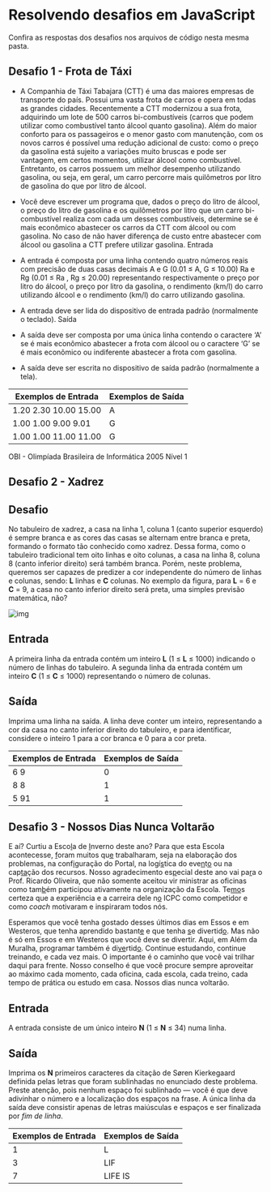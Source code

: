 # Resolvendo desafios em JavaScript



Confira as respostas dos desafios nos arquivos de código nesta mesma pasta.

## Desafio 1 - Frota de Táxi

 - A Companhia de Táxi Tabajara (CTT) é uma das maiores empresas de transporte do país. Possui uma vasta frota de carros e opera em todas as grandes cidades. Recentemente a CTT modernizou a sua frota, adquirindo um lote de 500 carros bi-combustíveis (carros que podem utilizar como combustível tanto álcool quanto gasolina). Além do maior conforto para os passageiros e o menor gasto com manutenção, com os novos carros é possível uma redução adicional de custo: como o preço da gasolina está sujeito a variações muito bruscas e pode ser vantagem, em certos momentos, utilizar álcool como combustível. Entretanto, os carros possuem um melhor desempenho utilizando gasolina, ou seja, em geral, um carro percorre mais quilômetros por litro de gasolina do que por litro de álcool.

 - Você deve escrever um programa que, dados o preço do litro de álcool, o preço do litro de gasolina e os quilômetros por litro que um carro bi-combustível realiza com cada um desses combustíveis, determine se é mais econômico abastecer os carros da CTT com álcool ou com gasolina. No caso de não haver diferença de custo entre abastecer com álcool ou gasolina a CTT prefere utilizar gasolina.
Entrada

 - A entrada é composta por uma linha contendo quatro números reais com precisão de duas casas decimais A e G (0.01 ≤ A, G ≤ 10.00) Ra e Rg (0.01 ≤ Ra , Rg ≤ 20.00) representando respectivamente o preço por litro do álcool, o preço por litro da gasolina, o rendimento (km/l) do carro utilizando álcool e o rendimento (km/l) do carro utilizando gasolina.

 - A entrada deve ser lida do dispositivo de entrada padrão (normalmente o teclado).
Saída

- A saída deve ser composta por uma única linha contendo o caractere ‘A’ se é mais econômico abastecer a frota com álcool ou o caractere ‘G’ se é mais econômico ou indiferente abastecer a frota com gasolina.

- A saída deve ser escrita no dispositivo de saída padrão (normalmente a tela).

| Exemplos de Entrada   | Exemplos de Saída |
| --------------------- | ----------------- |
| 1.20 2.30 10.00 15.00 | A                 |
| 1.00 1.00 9.00 9.01   | G                 |
| 1.00 1.00 11.00 11.00 | G                 |

 	

OBI - Olimpíada Brasileira de Informática 2005 Nível 1

## Desafio 2 - Xadrez

## Desafio

No tabuleiro de xadrez, a casa na linha 1, coluna 1 (canto superior  esquerdo) é sempre branca e as cores das casas se alternam entre branca e preta, formando o formato tão conhecido como xadrez. Dessa forma, como o tabuleiro tradicional tem oito linhas e oito colunas, a casa na linha  8, coluna 8 (canto inferior direito) será também branca. Porém, neste  problema, queremos ser capazes de predizer a cor independente do número  de linhas e colunas, sendo: **L** linhas e **C** colunas. No exemplo da figura, para **L** = 6 e **C** = 9, a casa no canto inferior direito será preta, uma simples previsão matemática, não?

![img](https://resources.urionlinejudge.com.br/gallery/images/problems/UOJ_2787.png)

## Entrada

A primeira linha da entrada contém um inteiro **L** (1 ≤ **L** ≤ 1000) indicando o número de linhas do tabuleiro.
 A segunda linha da entrada contém um inteiro **C** (1 ≤ **C** ≤ 1000) representando o número de colunas.

## Saída

Imprima uma linha na saída. A linha deve conter um inteiro,  representando a cor da casa no canto inferior direito do tabuleiro, e  para identificar, considere o inteiro 1 para a cor branca e 0 para a cor preta.

| Exemplos de Entrada | Exemplos de Saída |
| ------------------- | ----------------- |
| 6 			9     | 0                 |
| 8 			8     | 1                 |
| 5 			91    | 1                 |



## Desafio 3 - Nossos Dias Nunca Voltarão



E aí? Curtiu a Esco<u>l</u>a de <u>I</u>nverno deste ano? Para que esta Escola acontecesse, <u>f</u>oram muitos qu<u>e</u> trabalharam, seja na elaboração dos problemas, na conf<u>i</u>guração do Portal, na logí<u>s</u>tica do eve<u>n</u>t<u>o</u> ou na cap<u>ta</u>ção dos recursos. Nosso agradecimento es<u>p</u>ecial deste ano vai pa<u>r</u>a o Prof. Ricardo Oliveira, que não somente aceitou vir ministrar as oficinas como tam<u>b</u>ém participou ativamente na organização da Escola. Te<u>mo</u>s certeza que a experiência e a carreira dele n<u>o</u> ICPC como competidor e como *coach* motivaram e inspiraram todos nós.

Esperamos que você tenha gostado desses últimos dias em Essos e em Westeros, que tenha aprendido bastant<u>e</u> e que tenha <u>s</u>e divertid<u>o</u>. Mas não é só em Essos e em Westeros que você deve se divertir. Aqui, em Além da Muralha, programar também é di<u>ve</u>rtid<u>o</u>. Continue estudando, continue treinando, e cada vez mais. O importante é o caminho que você vai trilhar daqui para frente. Nosso conselho é que  você procure sempre aproveitar ao máximo cada momento, cada oficina,  cada escola, cada treino, cada tempo de prática ou estudo em casa.  Nossos dias nunca voltarão.

## Entrada

A entrada consiste de um único inteiro **N** (1 ≤ **N** ≤ 34) numa linha.

## Saída

Imprima os **N** primeiros caracteres da citação de  Søren Kierkegaard definida pelas letras que foram sublinhadas no  enunciado deste problema. Preste atenção, pois nenhum espaço foi  sublinhado — você é que deve adivinhar o número e a localização dos  espaços na frase. A única linha da saída deve consistir apenas de letras maiúsculas e espaços e ser finalizada por *fim de linha*.

 

| Exemplos de Entrada | Exemplos de Saída |
| ------------------- | ----------------- |
| 1                   | L                 |
| 3                   | LIF               |
| 7                   | LIFE IS           |

 

